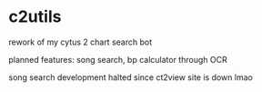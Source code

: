 # c2utils
rework of my cytus 2 chart search bot

planned features: song search, bp calculator through OCR

song search development halted since ct2view site is down lmao